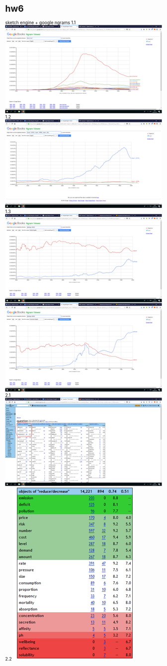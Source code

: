 # hw6
sketch engine + google ngrams
1.1 ![](https://github.com/polinakuznetsova/hw6/blob/master/1.1.%20due%20to%20the.PNG)
1.2 ![](https://github.com/polinakuznetsova/hw6/blob/master/1.2.%20import%20(parts%20of%20speech).PNG)
1.3 ![](https://github.com/polinakuznetsova/hw6/blob/master/1.3.1.%20brit%20lang.PNG)
    ![](https://github.com/polinakuznetsova/hw6/blob/master/1.3.2.%20am%20lang.PNG)
2.1 ![](https://github.com/polinakuznetsova/hw6/blob/master/2.1.%20modifiers%20question.PNG)
2.2 ![](https://github.com/polinakuznetsova/hw6/blob/master/2.2.%20reduce%20decrease%20(objects).PNG)
